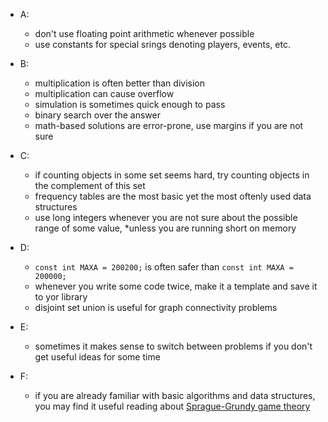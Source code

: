 - A:
    - don't use floating point arithmetic whenever possible
    - use constants for special srings denoting players, events, etc.
- B:
    - multiplication is often better than division
    - multiplication can cause overflow
    - simulation is sometimes quick enough to pass
    - binary search over the answer
    - math-based solutions are error-prone, use margins if you are not sure

- C:
    - if counting objects in some set seems hard, try counting objects in the complement of this set
    - frequency tables are the most basic yet the most oftenly used data structures
    - use long integers whenever you are not sure about the possible range of some value, \*unless you are running short on memory
    
- D:
    - `const int MAXA = 200200;` is often safer than `const int MAXA = 200000;`
    - whenever you write some code twice, make it a template and save it to yor library
    - disjoint set union is useful for graph connectivity problems

- E:
    - sometimes it makes sense to switch between problems if you don't get useful ideas for some time

- F:
    - if you are already familiar with basic algorithms and data structures, you may find it useful reading about [Sprague-Grundy game theory](https://cp-algorithms.com/game_theory/sprague-grundy-nim.html)
